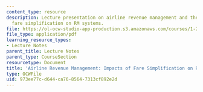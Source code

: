 ```yaml
---
content_type: resource
description: Lecture presentation on airline revenue management and the impacts of
  fare simplification on RM systems.
file: https://ol-ocw-studio-app-production.s3.amazonaws.com/courses/1-201j-transportation-systems-analysis-demand-and-economics-fall-2008/973ee77cd644ca7685647313cf892e2d_MIT1_201JF08_lec18.pdf
file_type: application/pdf
learning_resource_types:
- Lecture Notes
parent_title: Lecture Notes
parent_type: CourseSection
resourcetype: Document
title: 'Airline Revenue Management: Impacts of Fare Simplification on RM Systems'
type: OCWFile
uid: 973ee77c-d644-ca76-8564-7313cf892e2d
---
```

